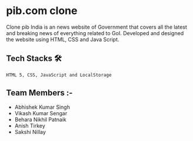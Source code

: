 # pib.com clone
Clone pib India is an news website of Government that covers all the latest and breaking news of everything related to GoI.
Developed and designed the website using HTML, CSS and Java Script.

  
  ## Tech Stacks 🛠
    
    HTML 5, CSS, JavaScript and LocalStorage
    
  ## Team Members :-
  - Abhishek Kumar Singh
  - Vikash Kumar Sengar
  - Behara Nikhil Patnaik
  - Anish Tirkey
  - Sakshi Nillay
  


    
  

